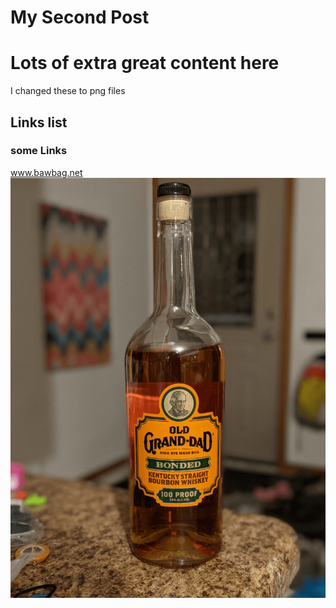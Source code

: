 # My Second Post

# Lots of extra great content here
I changed these to png files
## Links list
### some Links
www.bawbag.net
![a bottle of old granddad whiskey](/fullc.png)

